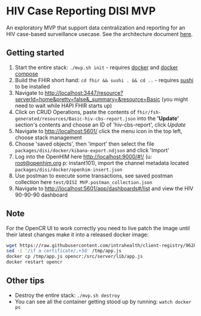 # HIV Case Reporting DISI MVP

An exploratory MVP that support data centralization and reporting for an HIV case-based surveillance usecase. See the architecture document [here](https://docs.google.com/document/d/1-gPPDLbwFLlSI7VsYKCKlMIFLDqEkpD9x85h1OnmZew/edit#heading=h.nfb6t6sppokf).

## Getting started

1. Start the entire stack: `./mvp.sh init` - requires [docker](https://docs.docker.com/get-docker/) and [docker compose](https://docs.docker.com/compose/install/)
2. Build the FHIR short hand: `cd fhir && sushi . && cd ..` - requires [sushi](https://fshschool.org/docs/sushi/installation/) to be installed
3. Navigate to <http://localhost:3447/resource?serverId=home&pretty=false&_summary=&resource=Basic> (you might need to wait while HAPI FHIR starts up)
4. Click on CRUD Operations, paste the contents of `fhir/fsh-generated/resources/Basic-hiv-cbs-report.json` into the **'Update'** section's contents and choose an ID of 'hiv-cbs-report', click _Update_
5. Navigate to <http://localhost:5601/> click the menu icon in the top left, choose stack management
6. Choose 'saved objects', then 'import' then select the file `packages/disi/docker/kibana-export.ndjson` and click 'Import'
7. Log into the OpenHIM here <http://localhost:9000/#!/> (u: root@openhim.org p: instant101), import the channel metadata located `packages/disi/docker/openhim-insert.json`
8. Use postman to execute some transactions, see saved postman collection here `test/DISI MVP.postman_collection.json`
9. Navigate to <http://localhost:5601/app/dashboards#/list> and view the HIV 90-90-90 dashboard

## Note

For the OpenCR UI to work correctly you need to live patch the image until their latest changes make it into a released docker image:

```sh
wget https://raw.githubusercontent.com/intrahealth/client-registry/9628aa9e279b1243af6facf57f1bc71609ab5b21/server/lib/app.js -O /tmp/app.js
sed -i '/if a certificate/,+3d' /tmp/app.js
docker cp /tmp/app.js opencr:/src/server/lib/app.js
docker restart opencr
```

## Other tips

- Destroy the entire stack: `./mvp.sh destroy`
- You can see all the container getting stood up by running: `watch docker ps`

